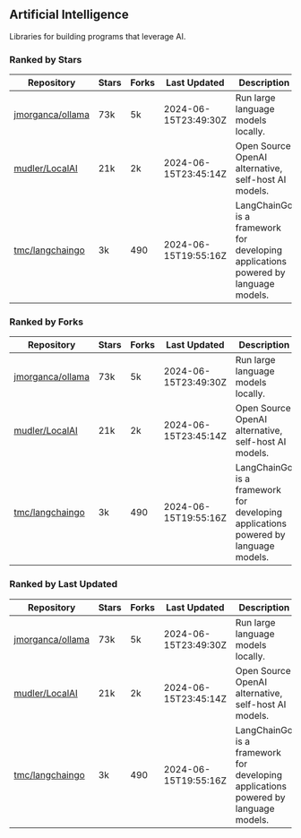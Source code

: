 ## Artificial Intelligence

Libraries for building programs that leverage AI.

### Ranked by Stars

| Repository | Stars | Forks | Last Updated | Description | 
|------------|-------|-------|--------------|-------------|
| [jmorganca/ollama](https://github.com/jmorganca/ollama) | 73k | 5k | 2024-06-15T23:49:30Z |  Run large language models locally. |
| [mudler/LocalAI](https://github.com/mudler/LocalAI) | 21k | 2k | 2024-06-15T23:45:14Z |  Open Source OpenAI alternative, self-host AI models. |
| [tmc/langchaingo](https://github.com/tmc/langchaingo) | 3k | 490 | 2024-06-15T19:55:16Z |  LangChainGo is a framework for developing applications powered by language models. |

### Ranked by Forks

| Repository | Stars | Forks | Last Updated | Description | 
|------------|-------|-------|--------------|-------------|
| [jmorganca/ollama](https://github.com/jmorganca/ollama) | 73k | 5k | 2024-06-15T23:49:30Z |  Run large language models locally. |
| [mudler/LocalAI](https://github.com/mudler/LocalAI) | 21k | 2k | 2024-06-15T23:45:14Z |  Open Source OpenAI alternative, self-host AI models. |
| [tmc/langchaingo](https://github.com/tmc/langchaingo) | 3k | 490 | 2024-06-15T19:55:16Z |  LangChainGo is a framework for developing applications powered by language models. |

### Ranked by Last Updated

| Repository | Stars | Forks | Last Updated | Description | 
|------------|-------|-------|--------------|-------------|
| [jmorganca/ollama](https://github.com/jmorganca/ollama) | 73k | 5k | 2024-06-15T23:49:30Z |  Run large language models locally. |
| [mudler/LocalAI](https://github.com/mudler/LocalAI) | 21k | 2k | 2024-06-15T23:45:14Z |  Open Source OpenAI alternative, self-host AI models. |
| [tmc/langchaingo](https://github.com/tmc/langchaingo) | 3k | 490 | 2024-06-15T19:55:16Z |  LangChainGo is a framework for developing applications powered by language models. |

